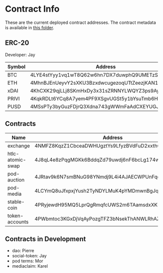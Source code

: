 # Contract Info

These are the current deployed contract addresses. The contract metadata is available in [this folder](./metadata).

## ERC-20

Developer: Jay

| Symbol | Address |
| --- | --- |
| BTC | 4LYE4stYyy1vq1wT8Q62w6hn7DX7duwphQ9UMETzSBWvR3Uy |
| ETH | 4MhnBJEnUeyvY2sXKU3BzxdwcugezoqUTtZeezjKAN1XEiik |
| xDAI | 4KhCXK29qjLLj8SKmHxDy3x31sZRNNYLWQYZ3ps9AyKVyYM8 |
| PRIVI | 4KqkRDLt6YCq8A7yem4PF9XSgvUGSt5y1bYsuTmb6Hdubu4h |
| PUSD | 4MSsPTy3byGuzFDjrQ3Xdna743gWWmFaAdCXEYUGJXutayfq |

## Contracts

| Name | Address | Developer |
| --- | --- | --- |
| exchange | 4NMFZ8KqzZ1CbceaDWHUgztYs9LfyzBVdFuD2xxthGH5rEFG | Jay |
| htlc-atomic-swap | 4J8qL4e8zPqgMGKk6BddqZd79uwdj6nF6bcLg174wnQ6wU89 | Jay |
| pod-auction | 4JRtav9k6N7smBNuG98YNmdj9L4i4AJAECWPUnFqgkezyTnP | Pierre |
| pod-media | 4LCYmQ8uJfxpxjYush2TyNDYLMuK4pYMDmwnBgJqVzGnEpqQ | Mor |
| stable-coin | 4PRyjewdH95MQ5LprQgRmqfcUWS2m6TAamsdxXKMWWnbUxUU | Karel | 
| token-accounts | 4PWbmtoc3KGxDjVqAyPozgTFZ3bNsekThANWLRhAZy3Js26o | Jay |

## Contracts in Development

* dao: Pierre
* social-token: Jay
* pod terms: Mor
* mediaclaim: Karel
